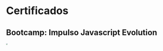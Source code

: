 # Certificados 

## Bootcamp: Impulso Javascript Evolution

<img src="https://hermes.digitalinnovation.one/tracks/690e6dd8-c770-4ef5-8f6a-63ec2704890f.png" style="zoom:25%;" align="left" />